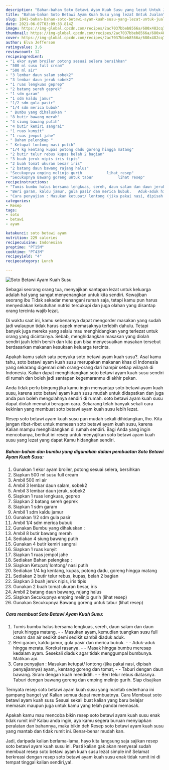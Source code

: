```yaml
---
description: "Bahan-bahan Soto Betawi Ayam Kuah Susu yang lezat Untuk Jualan"
title: "Bahan-bahan Soto Betawi Ayam Kuah Susu yang lezat Untuk Jualan"
slug: 1041-bahan-bahan-soto-betawi-ayam-kuah-susu-yang-lezat-untuk-jualan
date: 2021-06-07T03:09:33.814Z
image: https://img-global.cpcdn.com/recipes/2ac7037bbeb8566a/680x482cq70/soto-betawi-ayam-kuah-susu-foto-resep-utama.jpg
thumbnail: https://img-global.cpcdn.com/recipes/2ac7037bbeb8566a/680x482cq70/soto-betawi-ayam-kuah-susu-foto-resep-utama.jpg
cover: https://img-global.cpcdn.com/recipes/2ac7037bbeb8566a/680x482cq70/soto-betawi-ayam-kuah-susu-foto-resep-utama.jpg
author: Elva Jefferson
ratingvalue: 3.6
reviewcount: 12
recipeingredient:
- "1 ekor ayam broiler potong sesuai selera bersihkan"
- "500 ml susu full cream"
- "500 ml air"
- "3 lembar daun salam sobek2"
- "3 lembar daun jeruk sobek2"
- "1 ruas lengkuas geprep"
- "2 batang sereh geprek"
- "1 sdm garam"
- "1 sdm kaldu jamur"
- "1/2 sdm gula pasir"
- "1/4 sdm merica bubuk"
- " Bumbu yang dihaluskan "
- "8 butir bawang merah"
- "4 siung bawang putih"
- "4 butir kemiri sangrai"
- "1 ruas kunyit"
- "1 ruas jempol jahe"
- " Bahan pelengkap "
- " Ketupat lontong nasi putih"
- "1/4 kg kentang kupas potong dadu goreng hingga matang"
- "2 butir telur rebus kupas belah 2 bagian"
- "3 buah jeruk nipis iris tipis"
- "2 buah tomat ukuran besar iris"
- "2 batang daun bawang rajang halus"
- "Secukupnya emping melinjo gurih           lihat resep"
- "Secukupnya Bawang goreng untuk tabur           lihat resep"
recipeinstructions:
- "Tumis bumbu halus bersama lengkuas, sereh, daun salam dan daun jeruk hingga matang.   Masukan ayam, kemudian tuangkan susu full cream dan air sedikit demi sedikit sambil diaduk aduk."
- "Beri garam, kaldu jamur, gula pasir dan merica bubuk.   Aduk-aduk hingga merata. Koreksi rasanya.  Masak hingga bumbu meresap kedalam ayam. Sesekali diaduk agar tidak menggumpal bumbunya. Matikan api."
- "Cara penyajian : Masukan ketupat/ lontong (jika pakai nasi, dipisah penyajiannya) ayam,, kentang goreng dan tomat,   Taburi dengan daun bawang. Siram dengan kuah mendidih.   Beri telur rebus diatasnya. Taburi dengan bawang goreng dan emping melinjo gurih. Siap disajikan"
categories:
- Resep
tags:
- soto
- betawi
- ayam

katakunci: soto betawi ayam 
nutrition: 229 calories
recipecuisine: Indonesian
preptime: "PT15M"
cooktime: "PT43M"
recipeyield: "4"
recipecategory: Lunch

---
```



![Soto Betawi Ayam Kuah Susu](https://img-global.cpcdn.com/recipes/2ac7037bbeb8566a/680x482cq70/soto-betawi-ayam-kuah-susu-foto-resep-utama.jpg)

Sebagai seorang orang tua, menyajikan santapan lezat untuk keluarga adalah hal yang sangat menyenangkan untuk kita sendiri. Kewajiban seorang ibu Tidak sekadar menangani rumah saja, tetapi kamu pun harus menyediakan kebutuhan nutrisi tercukupi dan juga olahan yang disantap orang tercinta wajib lezat.

Di waktu  saat ini, kamu sebenarnya dapat mengorder masakan yang sudah jadi walaupun tidak harus capek memasaknya terlebih dahulu. Tetapi banyak juga mereka yang selalu mau menghidangkan yang terlezat untuk orang yang dicintainya. Sebab, menghidangkan masakan yang diolah sendiri jauh lebih bersih dan kita pun bisa menyesuaikan masakan tersebut berdasarkan makanan kesukaan keluarga tercinta. 



Apakah kamu salah satu penyuka soto betawi ayam kuah susu?. Asal kamu tahu, soto betawi ayam kuah susu merupakan makanan khas di Indonesia yang sekarang digemari oleh orang-orang dari hampir setiap wilayah di Indonesia. Kalian dapat menghidangkan soto betawi ayam kuah susu sendiri di rumah dan boleh jadi santapan kegemaranmu di akhir pekan.

Anda tidak perlu bingung jika kamu ingin menyantap soto betawi ayam kuah susu, karena soto betawi ayam kuah susu mudah untuk didapatkan dan juga anda pun boleh mengolahnya sendiri di rumah. soto betawi ayam kuah susu dapat diolah memalui beragam cara. Sekarang telah banyak sekali cara kekinian yang membuat soto betawi ayam kuah susu lebih lezat.

Resep soto betawi ayam kuah susu pun mudah sekali dihidangkan, lho. Kita jangan ribet-ribet untuk memesan soto betawi ayam kuah susu, karena Kalian mampu menghidangkan di rumah sendiri. Bagi Anda yang ingin mencobanya, berikut ini resep untuk menyajikan soto betawi ayam kuah susu yang lezat yang dapat Kamu hidangkan sendiri.

<!--inarticleads1-->

##### Bahan-bahan dan bumbu yang digunakan dalam pembuatan Soto Betawi Ayam Kuah Susu:

1. Gunakan 1 ekor ayam broiler, potong sesuai selera, bersihkan
1. Siapkan 500 ml susu full cream
1. Ambil 500 ml air
1. Ambil 3 lembar daun salam, sobek2
1. Ambil 3 lembar daun jeruk, sobek2
1. Siapkan 1 ruas lengkuas, geprep
1. Siapkan 2 batang sereh geprek
1. Siapkan 1 sdm garam
1. Ambil 1 sdm kaldu jamur
1. Gunakan 1/2 sdm gula pasir
1. Ambil 1/4 sdm merica bubuk
1. Gunakan  Bumbu yang dihaluskan :
1. Ambil 8 butir bawang merah
1. Sediakan 4 siung bawang putih
1. Gunakan 4 butir kemiri sangrai
1. Siapkan 1 ruas kunyit
1. Siapkan 1 ruas jempol jahe
1. Sediakan  Bahan pelengkap :
1. Siapkan  Ketupat/ lontong/ nasi putih
1. Sediakan 1/4 kg kentang, kupas, potong dadu, goreng hingga matang
1. Sediakan 2 butir telur rebus, kupas, belah 2 bagian
1. Siapkan 3 buah jeruk nipis, iris tipis
1. Gunakan 2 buah tomat ukuran besar, iris
1. Ambil 2 batang daun bawang, rajang halus
1. Siapkan Secukupnya emping melinjo gurih           (lihat resep)
1. Gunakan Secukupnya Bawang goreng untuk tabur           (lihat resep)




<!--inarticleads2-->

##### Cara membuat Soto Betawi Ayam Kuah Susu:

1. Tumis bumbu halus bersama lengkuas, sereh, daun salam dan daun jeruk hingga matang.  -  - Masukan ayam, kemudian tuangkan susu full cream dan air sedikit demi sedikit sambil diaduk aduk.
1. Beri garam, kaldu jamur, gula pasir dan merica bubuk.  -  - Aduk-aduk hingga merata. Koreksi rasanya. -  - Masak hingga bumbu meresap kedalam ayam. Sesekali diaduk agar tidak menggumpal bumbunya. Matikan api.
1. Cara penyajian : Masukan ketupat/ lontong (jika pakai nasi, dipisah penyajiannya) ayam,, kentang goreng dan tomat,  -  - Taburi dengan daun bawang. Siram dengan kuah mendidih.  -  - Beri telur rebus diatasnya. Taburi dengan bawang goreng dan emping melinjo gurih. Siap disajikan




Ternyata resep soto betawi ayam kuah susu yang mantab sederhana ini gampang banget ya! Kalian semua dapat membuatnya. Cara Membuat soto betawi ayam kuah susu Sesuai sekali buat kalian yang baru belajar memasak maupun juga untuk kamu yang telah pandai memasak.

Apakah kamu mau mencoba bikin resep soto betawi ayam kuah susu enak tidak rumit ini? Kalau anda ingin, ayo kamu segera buruan menyiapkan peralatan dan bahannya, maka bikin deh Resep soto betawi ayam kuah susu yang mantab dan tidak rumit ini. Benar-benar mudah kan. 

Jadi, daripada kalian berlama-lama, hayo kita langsung saja sajikan resep soto betawi ayam kuah susu ini. Pasti kalian gak akan menyesal sudah membuat resep soto betawi ayam kuah susu lezat simple ini! Selamat berkreasi dengan resep soto betawi ayam kuah susu enak tidak rumit ini di tempat tinggal kalian sendiri,ya!.

